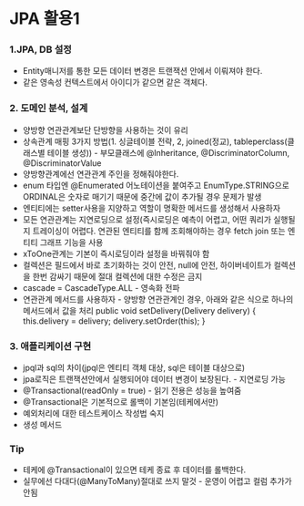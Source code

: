 # JPA 활용1
### 1.JPA, DB 설정
+ Entity매니저를 통한 모든 데이터 변경은 트랜잭션 안에서 이뤄져야 한다.
+ 같은 영속성 컨텍스트에서 아이디가 같으면 같은 객체다.

### 2. 도메인 분석, 설계
+ 양방향 연관관계보단 단방향을 사용하는 것이 유리
+ 상속관계 매핑 3가지 방법(1. 싱글테이블 전략, 2, joined(정교), tableperclass(클래스별 테이블 생성)) - 부모클래스에 @Inheritance, @DiscriminatorColumn, @DiscriminatorValue
+ 양방향관계에선 연관관계 주인을 정해줘야한다.
+ enum 타입엔 @Enumerated 어노테이션을 붙여주고 EnumType.STRING으로 ORDINAL은 숫자로 매기기 때문에 중간에 값이 추가될 경우 문제가 발생
+ 엔티티에는 setter사용을 지양하고 역할이 명확한 메서드를 생성해서 사용하자
+ 모든 연관관계는 지연로딩으로 설정(즉시로딩은 예측이 어렵고, 어떤 쿼리가 실행될지 트레이싱이 어렵다. 연관된 엔티티를 함께 조회해야하는 경우 fetch join 또는 엔티티 그래프 기능을 사용
+ xToOne관계는 기본이 즉시로딩이라 설정을 바꿔줘야 함
+ 컬렉션은 필드에서 바로 초기화하는 것이 안전, null에 안전, 하이버네이트가 컬렉션을 한번 감싸기 때문에 절대 컬렉션에 대한 수정은 금지
+ cascade = CascadeType.ALL - 영속화 전파
+ 연관관계 메서드를 사용하자 - 양방향 연관관계인 경우, 아래와 같은 식으로 하나의 메서드에서 값을 처리 
	public void setDelivery(Delivery delivery) {
		this.delivery = delivery;
		delivery.setOrder(this);
	}
	
### 3. 애플리케이션 구현
+ jpql과 sql의 차이(jpql은 엔티티 객체 대상, sql은 테이블 대상으로)
+ jpa로직은 트랜잭션안에서 실행되어야 데이터 변경이 보장된다. - 지연로딩 가능
+ @Transactional(readOnly = true) - 읽기 전용은 성능을 높여줌
+ @Transactional은 기본적으로 롤백이 기본임(테케에서만)
+ 예외처리에 대한 테스트케이스 작성법 숙지
+ 생성 메서드

### Tip
+ 테케에 @Transactional이 있으면 테케 종료 후 데이터를 롤백한다.
+ 실무에선 다대다(@ManyToMany)절대로 쓰지 말것 - 운영이 어렵고 컬럼 추가가 안됨